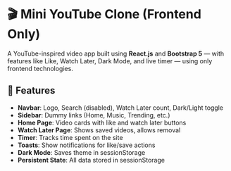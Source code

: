 # 🎬 Mini YouTube Clone (Frontend Only)

A YouTube-inspired video app built using **React.js** and **Bootstrap 5** — with features like Like, Watch Later, Dark Mode, and live timer — using only frontend technologies.

## 🔧 Features

- **Navbar**: Logo, Search (disabled), Watch Later count, Dark/Light toggle
- **Sidebar**: Dummy links (Home, Music, Trending, etc.)
- **Home Page**: Video cards with like and watch later buttons
- **Watch Later Page**: Shows saved videos, allows removal
- **Timer**: Tracks time spent on the site
- **Toasts**: Show notifications for like/save actions
- **Dark Mode**: Saves theme in sessionStorage
- **Persistent State**: All data stored in sessionStorage
